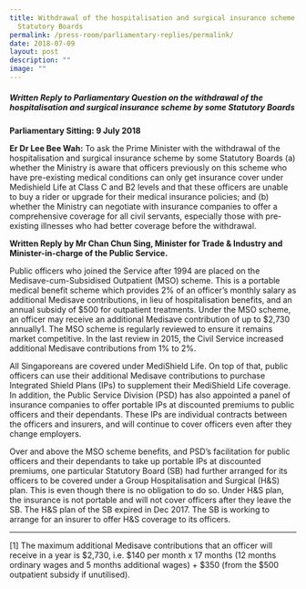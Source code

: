 ```yaml
---
title: Withdrawal of the hospitalisation and surgical insurance scheme by some
  Statutory Boards
permalink: /press-room/parliamentary-replies/permalink/
date: 2018-07-09
layout: post
description: ""
image: ""
---
```

##### Written Reply to Parliamentary Question on the withdrawal of the hospitalisation and surgical insurance scheme by some Statutory Boards 
  
**Parliamentary Sitting: 9 July 2018** 
  
**Er Dr Lee Bee Wah:** To ask the Prime Minister with the withdrawal of the hospitalisation and surgical insurance scheme by some Statutory Boards (a) whether the Ministry is aware that officers previously on this scheme who have pre-existing medical conditions can only get insurance cover under Medishield Life at Class C and B2 levels and that these officers are unable to buy a rider or upgrade for their medical insurance policies; and (b) whether the Ministry can negotiate with insurance companies to offer a comprehensive coverage for all civil servants, especially those with pre-existing illnesses who had better coverage before the withdrawal.  

**Written Reply by Mr Chan Chun Sing, Minister for Trade & Industry and Minister-in-charge of the Public Service.**
  
Public officers who joined the Service after 1994 are placed on the Medisave-cum-Subsidised Outpatient (MSO) scheme. This is a portable medical benefit scheme which provides 2% of an officer’s monthly salary as additional Medisave contributions, in lieu of hospitalisation benefits, and an annual subsidy of $500 for outpatient treatments. Under the MSO scheme, an officer may receive an additional Medisave contribution of up to $2,730 annually1. The MSO scheme is regularly reviewed to ensure it remains market competitive. In the last review in 2015, the Civil Service increased additional Medisave contributions from 1% to 2%. 

All Singaporeans are covered under MediShield Life. On top of that, public officers can use their additional Medisave contributions to purchase Integrated Shield Plans (IPs) to supplement their MediShield Life coverage. In addition, the Public Service Division (PSD) has also appointed a panel of insurance companies to offer portable IPs at discounted premiums to public officers and their dependants. These IPs are individual contracts between the officers and insurers, and will continue to cover officers even after they change employers.

Over and above the MSO scheme benefits, and PSD’s facilitation for public officers and their dependants to take up portable IPs at discounted premiums, one particular Statutory Board (SB) had further arranged for its officers to be covered under a Group Hospitalisation and Surgical (H&S) plan. This is even though there is no obligation to do so. Under H&S plan, the insurance is not portable and will not cover officers after they leave the SB. The H&S plan of the SB expired in Dec 2017. The SB is working to arrange for an insurer to offer H&S coverage to its officers.

* * *

\[1\] The maximum additional Medisave contributions that an officer will receive in a year is $2,730, i.e. $140 per month x 17 months (12 months ordinary wages and 5 months additional wages) + $350 (from the $500 outpatient subsidy if unutilised).